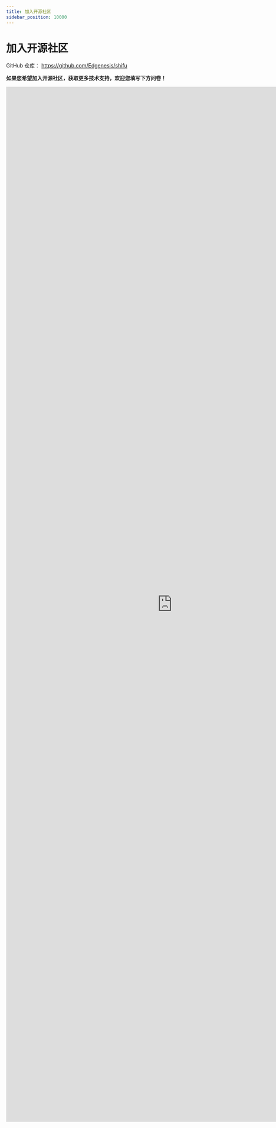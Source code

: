 ```yaml
---
title: 加入开源社区
sidebar_position: 10000
---
```


# 加入开源社区

GitHub 仓库： <https://github.com/Edgenesis/shifu>

**如果您希望加入开源社区，获取更多技术支持，欢迎您填写下方问卷！**

<iframe height="2800" width="900" src="https://wj.qq.com/s2/10467370/d9ac/" frameborder="0" allowfullscreen sandbox="allow-same-origin allow-scripts allow-modals allow-downloads allow-forms allow-popups"></iframe>
